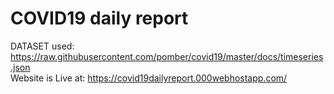 # COVID19 daily report

DATASET used: https://raw.githubusercontent.com/pomber/covid19/master/docs/timeseries.json   
Website is Live at: https://covid19dailyreport.000webhostapp.com/
